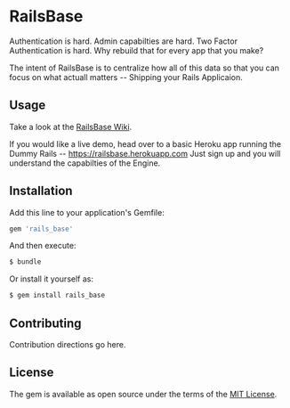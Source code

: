 # RailsBase
Authentication is hard. Admin capabilties are hard. Two Factor Authentication is hard. Why rebuild that for every app that you make?

The intent of RailsBase is to centralize how all of this data so that you can focus on what actuall matters -- Shipping your Rails Applicaion.

## Usage
Take a look at the [RailsBase Wiki](https://github.com/matt-taylor/rails_base/wiki/Basic-Setup).

If you would like a live demo, head over to a basic Heroku app running the Dummy Rails -- https://railsbase.herokuapp.com Just sign up and you will understand the capabilties of the Engine.

## Installation
Add this line to your application's Gemfile:

```ruby
gem 'rails_base'
```

And then execute:
```bash
$ bundle
```

Or install it yourself as:
```bash
$ gem install rails_base
```

## Contributing
Contribution directions go here.

## License
The gem is available as open source under the terms of the [MIT License](https://opensource.org/licenses/MIT).
